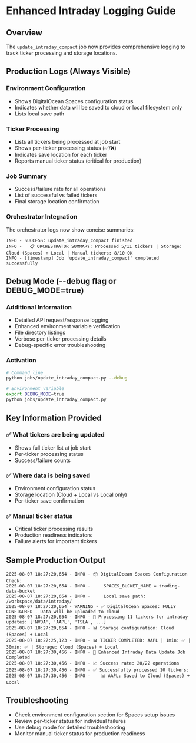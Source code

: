# Enhanced Intraday Logging Guide

## Overview
The `update_intraday_compact` job now provides comprehensive logging to track ticker processing and storage locations.

## Production Logs (Always Visible)

### Environment Configuration
- Shows DigitalOcean Spaces configuration status
- Indicates whether data will be saved to cloud or local filesystem only
- Lists local save path

### Ticker Processing
- Lists all tickers being processed at job start
- Shows per-ticker processing status (✅/❌)
- Indicates save location for each ticker
- Reports manual ticker status (critical for production)

### Job Summary
- Success/failure rate for all operations
- List of successful vs failed tickers
- Final storage location confirmation

### Orchestrator Integration
The orchestrator logs now show concise summaries:
```
INFO - SUCCESS: update_intraday_compact finished
INFO -   📋 ORCHESTRATOR SUMMARY: Processed 5/11 tickers | Storage: Cloud (Spaces) + Local | Manual tickers: 8/10 OK
INFO - [timestamp] Job 'update_intraday_compact' completed successfully
```

## Debug Mode (--debug flag or DEBUG_MODE=true)

### Additional Information
- Detailed API request/response logging
- Enhanced environment variable verification
- File directory listings
- Verbose per-ticker processing details
- Debug-specific error troubleshooting

### Activation
```bash
# Command line
python jobs/update_intraday_compact.py --debug

# Environment variable
export DEBUG_MODE=true
python jobs/update_intraday_compact.py
```

## Key Information Provided

### ✅ What tickers are being updated
- Shows full ticker list at job start
- Per-ticker processing status
- Success/failure counts

### ✅ Where data is being saved
- Environment configuration status
- Storage location (Cloud + Local vs Local only)
- Per-ticker save confirmation

### ✅ Manual ticker status
- Critical ticker processing results
- Production readiness indicators
- Failure alerts for important tickers

## Sample Production Output
```
2025-08-07 18:27:20,654 - INFO - 📦 DigitalOcean Spaces Configuration Check:
2025-08-07 18:27:20,654 - INFO -     SPACES_BUCKET_NAME = trading-data-bucket
2025-08-07 18:27:20,654 - INFO -     Local save path: /workspace/data/intraday/
2025-08-07 18:27:20,654 - WARNING - ✅ DigitalOcean Spaces: FULLY CONFIGURED - Data will be uploaded to cloud
2025-08-07 18:27:20,654 - INFO - 🚀 Processing 11 tickers for intraday updates: ['NVDA', 'AAPL', 'TSLA', ...]
2025-08-07 18:27:20,654 - INFO - 📊 Storage configuration: Cloud (Spaces) + Local
2025-08-07 18:27:25,123 - INFO - 📊 TICKER COMPLETED: AAPL | 1min: ✅ | 30min: ✅ | Storage: Cloud (Spaces) + Local
2025-08-07 18:27:30,456 - INFO - 🏁 Enhanced Intraday Data Update Job Completed
2025-08-07 18:27:30,456 - INFO - 📈 Success rate: 20/22 operations
2025-08-07 18:27:30,456 - INFO - ✅ Successfully processed 10 tickers:
2025-08-07 18:27:30,456 - INFO -    📊 AAPL: Saved to Cloud (Spaces) + Local
```

## Troubleshooting
- Check environment configuration section for Spaces setup issues
- Review per-ticker status for individual failures
- Use debug mode for detailed troubleshooting
- Monitor manual ticker status for production readiness